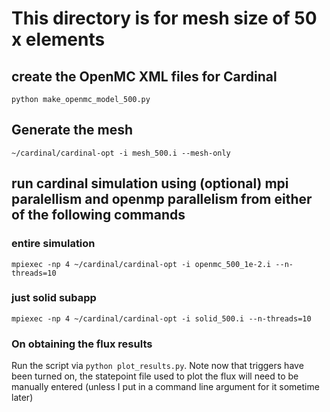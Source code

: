# This directory is for mesh size of 50 x elements
## create the OpenMC XML files for Cardinal
`python make_openmc_model_500.py`
## Generate the mesh
`~/cardinal/cardinal-opt -i mesh_500.i --mesh-only`
## run cardinal simulation using (optional) mpi paralellism and openmp parallelism from either of the following commands
### entire simulation
`mpiexec -np 4 ~/cardinal/cardinal-opt -i openmc_500_1e-2.i --n-threads=10`
### just solid subapp
`mpiexec -np 4 ~/cardinal/cardinal-opt -i solid_500.i --n-threads=10`

### On obtaining the flux results
Run the script via `python plot_results.py`. Note now that triggers have been turned on, the statepoint file used to plot the flux will need to be manually entered (unless I put in a command line argument for it sometime later)